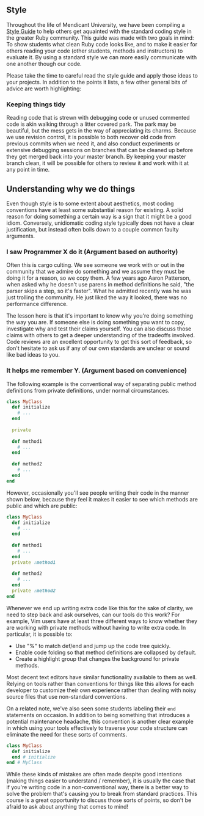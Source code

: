 ## Style

Throughout the life of Mendicant University, we have been compiling a [Style Guide](https://github.com/mendicant-university/wiki/wiki/Style-Guide) to help others get aquainted with the standard coding style in the greater Ruby community. This guide was made with two goals in mind: To show students what clean Ruby code looks like, and to make it easier for others reading your code (other students, methods and instructors) to evaluate it. By using a standard style we can more easily communicate with one another though our code.

Please take the time to careful read the style guide and apply those ideas to your projects. In addition to the points it lists, a few other general bits of advice are worth highlighting:

### Keeping things tidy

Reading code that is strewn with debugging code or unused commented code is akin walking through a litter covered park. The park may be beautiful, but the mess gets in the way of appreciating its charms. Because we use revision control, it is possible to both recover old code from previous commits when we need it, and also conduct experiments or extensive debugging sessions on branches that can be cleaned up before they get merged back into your master branch. By keeping your master branch clean, it will be possible for others to review it and work with it at any point in time. 

## Understanding why we do things

Even though style is to some extent about aesthetics, most coding conventions have at least some substantial reason for existing. A solid reason for doing something a certain way is a sign that it might be a good idiom. Conversely, unidiomatic coding style typically does not have a clear justification, but instead often boils down to a couple common faulty arguments.

### I saw Programmer X do it (Argument based on authority)

Often this is cargo culting. We see someone we work with or out in the community that we admire do something and we assume they must be doing it for a reason, so we copy them. A few years ago Aaron Patterson, when asked why he doesn't use parens in method definitions he said, "the parser skips a step, so it's faster". What he admitted recently was he was just trolling the community. He just liked the way it looked, there was no performance difference. 

The lesson here is that it's important to know why you're doing something the way you are. If someone else is doing something you want to copy, investigate why and test their claims yourself. You can also discuss those claims with others to get a deeper understanding of the tradeoffs involved. Code reviews are an excellent opportunity to get this sort of feedback, so don't hesitate to ask us if any of our own standards are unclear or sound like bad ideas to you.


### It helps me remember Y. (Argument based on convenience)

The following example is the conventional way of separating public method definitions from private definitions, under normal circumstances.

```ruby
class MyClass
  def initialize
    # ...
  end
  
  private
  
  def method1
    # ...
  end
  
  def method2
    # ...
  end
end
```

However, occasionally you'll see people writing their code in the manner shown below, because they feel it makes it easier to see which methods are public and which are public:

```ruby
class MyClass
  def initialize
    # ...
  end
  
  def method1
    # ...
  end
  private :method1
  
  def method2
    # ...
  end
  private :method2
end
```

Whenever we end up writing extra code like this for the sake of clarity, we need to step back and ask ourselves, can our tools do this work? For example, Vim users have at least three different ways to know whether they are working with private methods without having to write extra code. In particular, it is possible to: 

 * Use "%" to match def/end and jump up the code tree quickly. 
 * Enable code folding so that method definitions are collapsed by default.
 * Create a highlight group that changes the background for private methods.
 
Most decent text editors have similar functionality available to them as well. Relying on tools rather than conventions for things like this allows for each developer to customize their own experience rather than dealing with noisy source files that use non-standard conventions.

On a related note, we've also seen some students labeling their `end` statements on occasion. In addition to being something that introduces a potential maintenance headache, this convention is another clear example in which using your tools effectively to traverse your code structure can eliminate the need for these sorts of comments.

```ruby
class MyClass
  def initialize
  end # initialize
end # MyClass
```

While these kinds of mistakes are often made despite good intentions (making things easier to understand / remember), it is usually the case that if you're writing code in a non-conventional way, there is a better way to solve the problem that's causing you to break from standard practices. This course is a great opportunity to discuss those sorts of points, so don't be afraid to ask about anything that comes to mind!
